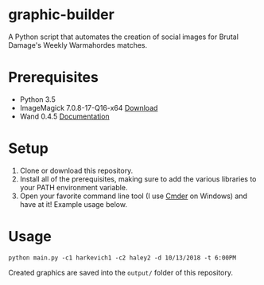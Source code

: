 # graphic-builder
A Python script that automates the creation of social images for Brutal Damage's Weekly Warmahordes matches.

# Prerequisites
* Python 3.5
* ImageMagick 7.0.8-17-Q16-x64 [Download](https://imagemagick.org/download/binaries/ImageMagick-7.0.8-17-Q16-x64-dll.exe)
* Wand 0.4.5 [Documentation](http://docs.wand-py.org/en/0.4.5/index.html)

# Setup
1. Clone or download this repository.
2. Install all of the prerequisites, making sure to add the various libraries to your PATH environment variable.
3. Open your favorite command line tool (I use [Cmder](http://cmder.net/) on Windows) and have at it!  Example usage below.

# Usage
`python main.py -c1 harkevich1 -c2 haley2 -d 10/13/2018 -t 6:00PM`

Created graphics are saved into the `output/` folder of this repository.

